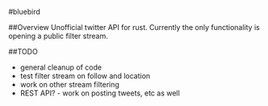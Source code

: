 #bluebird

##Overview
Unofficial twitter API for rust. Currently the only functionality is opening a public filter stream.

##TODO
- general cleanup of code
- test filter stream on follow and location
- work on other stream filtering
- REST API? - work on posting tweets, etc as well

